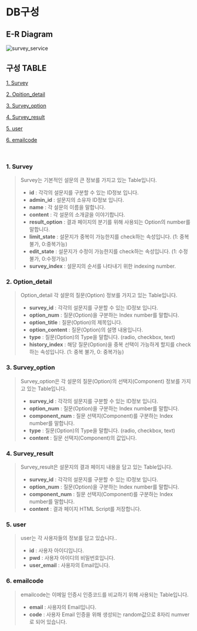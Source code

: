 # DB구성

## E-R Diagram
![survey_service](https://user-images.githubusercontent.com/111109411/210704825-1dfdb545-3d9b-43fa-988d-80844d1b6c3d.png)


## 구성 TABLE
[1. Survey](#1-survey)

[2. Opition_detail](#2-option_detail)

[3. Survey_option](#3-survey_option)

[4. Survey_result](#4-survey_result)

[5. user](#5-user)

[6. emailcode](#6-emailcode)



</br>

### 1. Survey
> Survey는 기본적인 설문의 큰 정보를 가지고 있는 Table입니다.
> * **id**            : 각각의 설문지를 구분할 수 있는 ID정보 입니다.   
> * **admin_id**      : 설문지의 소유자 ID정보 입니다.   
> * **name**          : 각 설문의 이름을 말합니다.   
> * **content**       : 각 설문의 소개글을 이야기합니다.   
> * **result_option** : 결과 페이지의 분기를 위해 사용되는 Option의 number를 말합니다.   
> * **limit_state**   : 설문지가 중복이 가능한지를 check하는 속성입니다. (1: 중복불가, 0:중복가능)    
> * **edit_state**    : 설문지가 수정이 가능한지를 check하는 속성입니다. (1: 수정불가, 0:수정가능)
> * **survey_index**  : 설문지의 순서를 나타내기 위한 indexing number.    

### 2. Option_detail
> Option_detail 각 설문의 질문(Option) 정보를 가지고 있는 Table입니다.    
> * **survey_id**        : 각각의 설문지를 구분할 수 있는 ID정보 입니다.   
> * **option_num**       : 질문(Option)을 구분하는 Index number를 말합니다. 
> * **option_title**     : 질문(Option)의 제목입니다. 
> * **option_content**   : 질문(Option)의 설명 내용입니다.   
> * **type**             : 질문(Option)의 Type을 말합니다. (radio, checkbox, text)
> * **history_index**    : 해당 질문(Option)을 중복 선택이 가능하게 할지를 check하는 속성입니다. (1: 중복 불가, 0: 중복가능) 

### 3. Survey_option
> Survey_option은 각 설문의 질문(Option)의 선택지(Component) 정보를 가지고 있는 Table입니다.    
> * **survey_id**         : 각각의 설문지를 구분할 수 있는 ID정보 입니다.   
> * **option_num**        : 질문(Option)을 구분하는 Index number를 말합니다.  
> * **component_num**     : 질문 선택지(Component)를 구분하는 Index number를 말합니다.    
> * **type**              : 질문(Option)의 Type을 말합니다. (radio, checkbox, text) 
> * **content**           : 질문 선택지(Component)의 값입니다. 


### 4. Survey_result
> Survey_result은 설문지의 결과 페이지 내용을 담고 있는 Table입니다.    
> * **survey_id**         : 각각의 설문지를 구분할 수 있는 ID정보 입니다.   
> * **option_num**        : 질문(Option)을 구분하는 Index number를 말합니다.  
> * **component_num**     : 질문 선택지(Component)를 구분하는 Index number를 말합니다.   
> * **content**           : 결과 페이지 HTML Script를 저장합니다.   


### 5. user
> user는 각 사용자들의 정보를 담고 있습니다..    
> * **id**             : 사용자 아이디입니다.   
> * **pwd**            : 사용자 아이디의 비밀번호입니다.   
> * **user_email**     : 사용자의 Email입니다.  


### 6. emailcode
> emailcode는 이메일 인증시 인증코드를 비교하기 위해 사용되는 Table입니다.    
> * **email**          : 사용자의 Email입니다.
> *  **code**          : 사용자 Email 인증을 위해 생성되는 random값으로 8자리 numver로 되어 있습니다.






